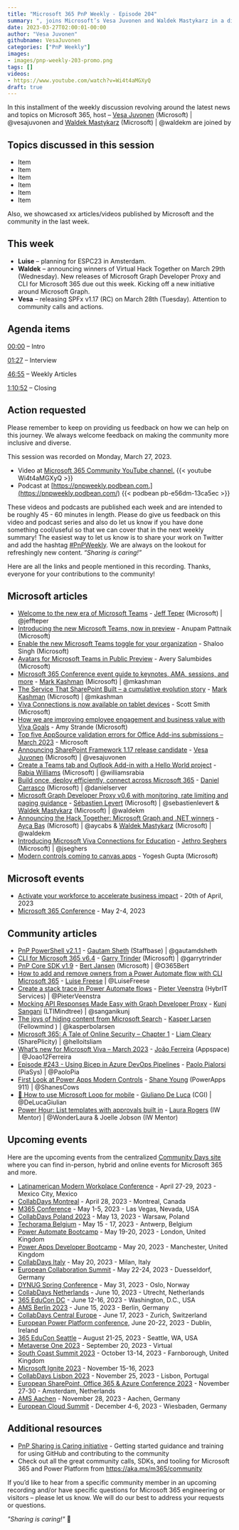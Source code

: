 ```yaml
---
title: "Microsoft 365 PnP Weekly - Episode 204"
summary: ", joins Microsoft’s Vesa Juvonen and Waldek Mastykarz in a discussion around integrating apps across clouds, opinions on AI and ChatGPT, the driving force behind Luise’s ability to do so much, plus 23 articles/videos."
date: 2023-03-27T02:00:01-00:00
author: "Vesa Juvonen"
githubname: VesaJuvonen
categories: ["PnP Weekly"]
images:
- images/pnp-weekly-203-promo.png
tags: []
videos:
- https://www.youtube.com/watch?v=Wi4t4aMGXyQ
draft: true
---
```

 
In this installment of the weekly discussion revolving around the latest news and topics on Microsoft 365, host – [Vesa Juvonen](http://twitter.com/vesajuvonen) (Microsoft) | @vesajuvonen and [Waldek Mastykarz](http://twitter.com/waldekm) (Microsoft) | @waldekm are joined by 

## Topics discussed in this session

* Item
* Item
* Item
* Item
* Item
* Item

Also, we showcased xx articles/videos published by Microsoft and the community in the last week.

## This week

* **Luise** – planning for ESPC23 in Amsterdam.
* **Waldek** – announcing winners of Virtual Hack Together on March 29th (Wednesday). New releases of Microsoft Graph Developer Proxy and CLI for Microsoft 365 due out this week. Kicking off a new initiative around Microsoft Graph.
* **Vesa** – releasing SPFx v1.17 (RC) on March 28th (Tuesday). Attention to community calls and actions.

## Agenda items

[00:00](https://youtu.be/Wi4t4aMGXyQ?t=0) – Intro

[01:27](https://youtu.be/Wi4t4aMGXyQ?t=87) – Interview

[46:55](https://youtu.be/Wi4t4aMGXyQ?t=2815) – Weekly Articles

[1:10:52](https://youtu.be/Wi4t4aMGXyQ?t=4252) – Closing

## Action requested

Please remember to keep on providing us feedback on how we can help on this journey. We always welcome feedback on making the community more inclusive and diverse.

This session was recorded on Monday, March 27, 2023.

*   Video at [Microsoft 365 Community YouTube channel.](https://aka.ms/m365pnp-videos)
    {{< youtube Wi4t4aMGXyQ >}}
*   Podcast at [https://pnpweekly.podbean.com.](https://pnpweekly.podbean.com/) 
    {{< podbean pb-e56dm-13ca5ec >}}

These videos and podcasts are published each week and are intended to be roughly 45 - 60 minutes in length.  Please do give us feedback on this video and podcast series and also do let us know if you have done something cool/useful so that we can cover that in the next weekly summary! The easiest way to let us know is to share your work on Twitter and add the hashtag [#PnPWeekly](https://twitter.com/search?q=%23pnpweekly). We are always on the lookout for refreshingly new content. “_Sharing is caring!”_ 

Here are all the links and people mentioned in this recording. Thanks, everyone for your contributions to the community!

## Microsoft articles

* [Welcome to the new era of Microsoft Teams](https://www.microsoft.com/en-us/microsoft-365/blog/2023/03/27/welcome-to-the-new-era-of-microsoft-teams/) - [Jeff Teper](https://twitter.com/jeffteper) (Microsoft) | @jeffteper
* [Introducing the new Microsoft Teams, now in preview](https://techcommunity.microsoft.com/t5/microsoft-teams-blog/introducing-the-new-microsoft-teams-now-in-preview/ba-p/3774406) - Anupam Pattnaik (Microsoft)
* [Enable the new Microsoft Teams toggle for your organization](https://techcommunity.microsoft.com/t5/microsoft-teams-blog/enable-the-new-microsoft-teams-toggle-for-your-organization/ba-p/3781345) - Shaloo Singh (Microsoft)
* [Avatars for Microsoft Teams in Public Preview](https://techcommunity.microsoft.com/t5/microsoft-teams-blog/avatars-for-microsoft-teams-in-public-preview/ba-p/3774421) - Avery Salumbides (Microsoft)
* [Microsoft 365 Conference event guide to keynotes, AMA, sessions, and more](https://techcommunity.microsoft.com/t5/microsoft-sharepoint-blog/microsoft-365-conference-event-guide-to-keynotes-ama-sessions/ba-p/3780314) - [Mark Kashman](https://twitter.com/mkashman) (Microsoft) | @mkashman
* [The Service That SharePoint Built – a cumulative evolution story](https://techcommunity.microsoft.com/t5/microsoft-sharepoint-blog/the-service-that-sharepoint-built-a-cumulative-evolution-story/ba-p/3780245) - [Mark Kashman](https://twitter.com/mkashman) (Microsoft) | @mkashman
* [Viva Connections is now available on tablet devices](https://techcommunity.microsoft.com/t5/microsoft-viva-blog/viva-connections-is-now-available-on-tablet-devices/ba-p/3775718) - Scott Smith (Microsoft)
* [How we are improving employee engagement and business value with Viva Goals](https://techcommunity.microsoft.com/t5/microsoft-viva-blog/how-we-are-improving-employee-engagement-and-business-value-with/ba-p/3782418) - Amy Strande (Microsoft)
* [Top five AppSource validation errors for Office Add-ins submissions – March 2023](https://devblogs.microsoft.com/microsoft365dev/top-five-appsource-validation-errors-for-office-add-ins-submissions-march-2023/) - Microsoft
* [Announcing SharePoint Framework 1.17 release candidate](https://devblogs.microsoft.com/microsoft365dev/announcing-sharepoint-framework-1-17-release-candidate/) - [Vesa Juvonen](https://twitter.com/vesajuvonen) (Microsoft) | @vesajuvonen
* [Create a Teams tab and Outlook Add-in with a Hello World project](https://devblogs.microsoft.com/microsoft365dev/create-a-teams-tab-and-outlook-add-in-with-a-hello-world-project/) - [Rabia Williams](https://twitter.com/williamsrabia) (Microsoft) | @williamsrabia
* [Build once, deploy efficiently, connect across Microsoft 365](https://devblogs.microsoft.com/microsoft365dev/build-once-deploy-efficiently-connect-across-microsoft-365/) - [Daniel Carrasco](https://twitter.com/danielserver) (Microsoft) | @danielserver
* [Microsoft Graph Developer Proxy v0.6 with monitoring, rate limiting and paging guidance](https://devblogs.microsoft.com/microsoft365dev/microsoft-graph-developer-proxy-v0-6-monitoring-rate-limiting-paging-guidance/) - [Sébastien Levert](https://twitter.com/sebastienlevert) (Microsoft) | @sebastienlevert & [Waldek Mastykarz](https://twitter.com/waldekm) (Microsoft) | @waldekm
* [Announcing the Hack Together: Microsoft Graph and .NET winners](https://devblogs.microsoft.com/microsoft365dev/announcing-the-hack-together-microsoft-graph-and-net-winners/) - [Ayça Baş](https://twitter.com/aycabs) (Microsoft) | @aycabs & [Waldek Mastykarz](https://twitter.com/waldekm) (Microsoft) | @waldekm
* [Introducing Microsoft Viva Connections for Education](https://techcommunity.microsoft.com/t5/education-blog/introducing-microsoft-viva-connections-for-education/ba-p/3774464) - [Jethro Seghers](https://twitter.com/jseghers) (Microsoft) | @jseghers
* [Modern controls coming to canvas apps](https://powerapps.microsoft.com/en-us/blog/modern-controls-coming-to-canvas-apps/) - Yogesh Gupta (Microsoft)

## Microsoft events

* [Activate your workforce to accelerate business impact](https://msvivasummit.eventcore.com/?ocid=cmmsrsdhi5a&culture=en-us&country=us) - 20th of April, 2023
* [Microsoft 365 Conference](https://m365conf.com/) - May 2-4, 2023

## Community articles

* [PnP PowerShell v2.1.1](https://pnp.github.io/blog/pnp-powershell/pnp-powershell-v2-1-1/) - [Gautam Sheth](https://twitter.com/gautamdsheth) (Staffbase) | @gautamdsheth
* [CLI for Microsoft 365 v6.4](https://pnp.github.io/blog/cli-for-microsoft-365/cli-for-microsoft-365-v6-4/) - [Garry Trinder](https://twitter.com/garrytrinder) (Microsoft) | @garrytrinder
* [PnP Core SDK v1.9](https://pnp.github.io/blog/pnp-core-sdk/pnp-core-sdk-v1-9/) - [Bert Jansen](https://twitter.com/O365Bert) (Microsoft) | @O365Bert
* [How to add and remove owners from a Power Automate flow with CLI Microsoft 365](https://pnp.github.io/blog/post/how-to-add-or-remove-owners-from-a-power-automate-flow-with-cli-microsoft365/) - [Luise Freese](https://twitter.com/LuiseFreese) | @LuiseFreese
* [Create a stack trace in Power Automate flows](https://sharepains.com/2023/03/31/create-a-stack-trace-in-power-automate-flows/) - [Pieter Veenstra](https://twitter.com/PieterVeenstra) (HybrIT Services) | @PieterVeenstra
* [Mocking API Responses Made Easy with Graph Developer Proxy](https://kunjsangani.com/2023/04/mocking-api-responses-made-easy-with-graph-developer-proxy/) - [Kunj Sangani](https://twitter.com/sanganikunj) (LTIMindtree) | @sanganikunj
* [The joys of hiding content from Microsoft Search](https://ms365thinking.blogspot.com/2023/03/the-joys-of-hiding-content-from.html) - [Kasper Larsen](https://twitter.com/kasperbolarsen) (Fellowmind ) | @kasperbolarsen
* [Microsoft 365: A Tale of Online Security – Chapter 1](https://helloitsliam.com/2023/03/28/microsoft-365-a-tale-of-online-security-chapter-1/) - [Liam Cleary](https://twitter.com/helloitsliam) (SharePlicity) | @helloitsliam
* [What’s new for Microsoft Viva – March 2023](https://teams.handsontek.net/2023/04/03/whats-new-microsoft-viva-march-2023/) - [João Ferreira](https://twitter.com/Joao12Ferreira) (Appspace) | @Joao12Ferreira
* [Episode #243 - Using Bicep in Azure DevOps Pipelines](https://www.youtube.com/watch?v=XPg39MzQYYE) - [Paolo Pialorsi](https://twitter.com/PaoloPia) (PiaSys) | @PaoloPia
* [First Look at Power Apps Modern Controls](https://www.youtube.com/watch?v=8JI_NSuIQTI) - [Shane Young](https://twitter.com/ShanesCows) (PowerApps 911) | @ShanesCows
* [📲 How to use Microsoft Loop for mobile](https://www.youtube.com/watch?v=bD8sZrcGvIQ) - [Giuliano De Luca](https://twitter.com/DeLucaGiulian) (CGI) | @DeLucaGiulian
* [Power Hour: List templates with approvals built in](https://www.youtube.com/watch?v=jukhVSic3Fw) - [Laura Rogers](https://twitter.com/WonderLaura) (IW Mentor) | @WonderLaura & Joelle Jobson (IW Mentor)

## Upcoming events

Here are the upcoming events from the centralized [Community Days site](https://communitydays.org/events?when=upcoming) where you can find in-person, hybrid and online events for Microsoft 365 and more.

* [Latinamerican Modern Workplace Conference](https://www.communitydays.org/event/2023-04-27/get-cslatam-conference-2023) - April 27-29, 2023 - Mexico City, Mexico
* [CollabDays Montreal](https://www.collabdays.org/2023-montreal/) - April 28, 2023 - Montreal, Canada
* [M365 Conference](https://m365conf.com/#!/) - May 1-5, 2023 - Las Vegas, Nevada, USA
* [CollabDays Poland 2023](https://www.communitydays.org/event/2023-05-13/collabdays-poland-2023) - May 13, 2023 - Warsaw, Poland
* [Techorama Belgium](https://www.techorama.be/) - May 15 - 17, 2023 - Antwerp, Belgium
* [Power Automate Bootcamp](https://www.communitydays.org/event/2023-05-19/power-automate-bootcamp-2023) - May 19-20, 2023 - London, United Kingdom
* [Power Apps Developer Bootcamp](https://www.communitydays.org/event/2023-05-20/power-apps-developer-bootcamp) - May 20, 2023 - Manchester, United Kingdom
* [CollabDays Italy](https://www.collabdays.org/2023-italy/) - May 20, 2023 - Milan, Italy
* [European Collaboration Summit](https://www.collabsummit.eu/) - May 22-24, 2023 - Duesseldorf, Germany
* [DYNUG Spring Conference](https://www.communitydays.org/event/2023-05-31/dynug-spring-conference) - May 31, 2023 - Oslo, Norway
* [CollabDays Netherlands](https://www.communitydays.org/event/2023-06-10/collabdays-netherlands-2023) - June 10, 2023 - Utrecht, Netherlands
* [365 EduCon DC](https://365educon.com/DC/) - June 12-16, 2023 - Washington, D.C., USA
* [AMS Berlin 2023](https://www.communitydays.org/event/2023-06-15/amsberlin-2023) - June 15, 2023 - Berlin, Germany
* [CollabDays Central Europe](https://www.collabdays.org/2023-ce/) - June 17, 2023 - Zurich, Switzerland
* [European Power Platform conference](https://www.sharepointeurope.com/european-power-platform-conference/), June 20-22, 2023 - Dublin, Ireland
* [365 EduCon Seattle](https://365educon.com/Seattle/) – August 21-25, 2023 - Seattle, WA, USA
* [Metaverse One 2023](https://www.communitydays.org/event/2023-09-20/metaverse-one-2023) - September 20, 2023 - Virtual
* [South Coast Summit 2023](https://www.southcoastsummit.com/) - October 13-14, 2023 - Farnborough, United Kingdom
* [Microsoft Ignite 2023](https://ignite.microsoft.com/) - November 15-16, 2023
* [CollabDays Lisbon 2023](https://www.collabdays.org/2023-lisbon/) - November 25, 2023 - Lisbon, Portugal
* [European SharePoint, Office 365 & Azure Conference 2023](https://www.sharepointeurope.com/) - November 27-30 - Amsterdam, Netherlands
* [AMS Aachen](https://www.communitydays.org/event/2023-11-28/ams-aachen) - November 28, 2023 - Aachen, Germany
* [European Cloud Summit](https://www.cloudsummit.eu/) - December 4-6, 2023 - Wiesbaden, Germany

## Additional resources

* [PnP Sharing is Caring initiative](https://aka.ms/sharing-is-caring) - Getting started guidance and training for using GitHub and contributing to the community
* Check out all the great community calls, SDKs, and tooling for Microsoft 365 and Power Platform from <https://aka.ms/m365/community>

If you’d like to hear from a specific community member in an upcoming recording and/or have specific questions for Microsoft 365 engineering or visitors – please let us know. We will do our best to address your requests or questions.

_"Sharing is caring!"_ 🧡

